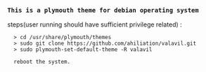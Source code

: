 ### `This is a plymouth theme for debian operating system`

steps(user running should have sufficient privilege related) :

      > cd /usr/share/plymouth/themes
      > sudo git clone https://github.com/ahiliation/valavil.git
      > sudo plymouth-set-default-theme -R valavil

      reboot the system.

